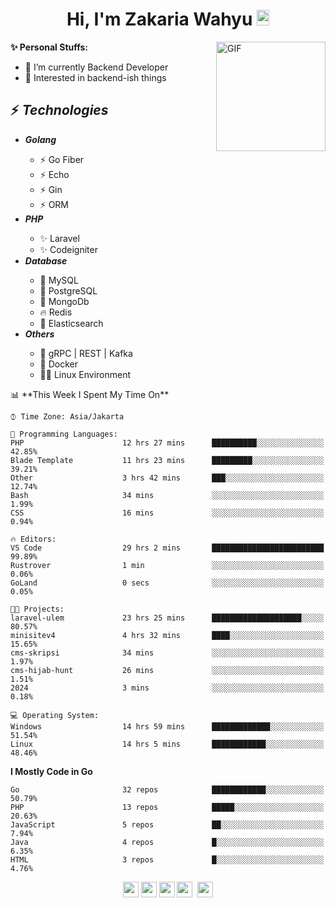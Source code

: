 <h1 align="center">Hi, I'm Zakaria Wahyu <img src="https://github.com/TheDudeThatCode/TheDudeThatCode/blob/master/Assets/Hi.gif" width="20px" height="25px"></h1>

<img align="right" alt="GIF" height="175px" src="https://www.nayakapratama.co.id/wp-content/uploads/2019/07/Website-Maintenance.gif" />

**✨ Personal Stuffs:**
- 🔭 I’m currently Backend Developer
- 🌱 Interested in backend-ish things

<h2>⚡ <i>Technologies</i></h2>
<ul>
<li><strong><i>Golang</i></strong></li>
  <ul>
    <li>⚡ Go Fiber</li>
    <li>⚡ Echo</li>
    <li>⚡ Gin</li>
    <li>⚡ ORM</li>
  </ul>
<li><strong><i>PHP</i></strong></li>
  <ul>
    <li>✨ Laravel</li>
    <li>✨ Codeigniter</li>
  </ul>
<li><strong><i>Database</i></strong></li>
  <ul>
    <li>🐬 MySQL</li>
    <li>🐘 PostgreSQL</li>
    <li>🍃 MongoDb</li>
    <li>🔥 Redis</li>
    <li>🔎 Elasticsearch</li>
  </ul>
  <li><strong><i>Others</i></strong></li>
  <ul>
    <li>💫 gRPC | REST | Kafka</li>
    <li>🐳 Docker</li>
    <li>👨‍💻 Linux Environment</li>
  </ul>
</ul>
<!--START_SECTION:waka-->
📊 **This Week I Spent My Time On** 

```text
⌚︎ Time Zone: Asia/Jakarta

💬 Programming Languages: 
PHP                      12 hrs 27 mins      ██████████░░░░░░░░░░░░░░░   42.85% 
Blade Template           11 hrs 23 mins      █████████░░░░░░░░░░░░░░░░   39.21% 
Other                    3 hrs 42 mins       ███░░░░░░░░░░░░░░░░░░░░░░   12.74% 
Bash                     34 mins             ░░░░░░░░░░░░░░░░░░░░░░░░░   1.99% 
CSS                      16 mins             ░░░░░░░░░░░░░░░░░░░░░░░░░   0.94%

🔥 Editors: 
VS Code                  29 hrs 2 mins       █████████████████████████   99.89% 
Rustrover                1 min               ░░░░░░░░░░░░░░░░░░░░░░░░░   0.06% 
GoLand                   0 secs              ░░░░░░░░░░░░░░░░░░░░░░░░░   0.05%

🐱‍💻 Projects: 
laravel-ulem             23 hrs 25 mins      ████████████████████░░░░░   80.57% 
minisitev4               4 hrs 32 mins       ████░░░░░░░░░░░░░░░░░░░░░   15.65% 
cms-skripsi              34 mins             ░░░░░░░░░░░░░░░░░░░░░░░░░   1.97% 
cms-hijab-hunt           26 mins             ░░░░░░░░░░░░░░░░░░░░░░░░░   1.51% 
2024                     3 mins              ░░░░░░░░░░░░░░░░░░░░░░░░░   0.18%

💻 Operating System: 
Windows                  14 hrs 59 mins      █████████████░░░░░░░░░░░░   51.54% 
Linux                    14 hrs 5 mins       ████████████░░░░░░░░░░░░░   48.46%

```

**I Mostly Code in Go** 

```text
Go                       32 repos            ████████████░░░░░░░░░░░░░   50.79% 
PHP                      13 repos            █████░░░░░░░░░░░░░░░░░░░░   20.63% 
JavaScript               5 repos             ██░░░░░░░░░░░░░░░░░░░░░░░   7.94% 
Java                     4 repos             █░░░░░░░░░░░░░░░░░░░░░░░░   6.35% 
HTML                     3 repos             █░░░░░░░░░░░░░░░░░░░░░░░░   4.76%

```



<!--END_SECTION:waka-->

<p align="center">
<a href="https://www.linkedin.com/in/zakariawahyu" target="_blank"><img src="https://img.shields.io/badge/linkedin-%230077B5.svg?&style=for-the-badge&logo=linkedin&logoColor=white" height=25></a>
<a href="https://medium.com/@zakariawahyu" target="_blank"><img src="https://img.shields.io/badge/Medium-12100E?style=for-the-badge&logo=medium&logoColor=white" height=25></a>
<a href="https://medium.com/@zakariawahyu" target="_blank"><img src="https://img.shields.io/badge/Portfolio-2300843e?style=for-the-badge&logo=About.me&logoColor=white" height=25></a>
<a href="https://www.twitter.com/_zakariawahyu" target="_blank"><img src="https://img.shields.io/badge/twitter-%231DA1F2.svg?&style=for-the-badge&logo=twitter&logoColor=white" height=25></a> 
<a href="https://www.instagram.com/_zakariawahyu" target="_blank"><img src="https://img.shields.io/badge/instagram-%23E4405F.svg?&style=for-the-badge&logo=instagram&logoColor=white" height=25></a>
